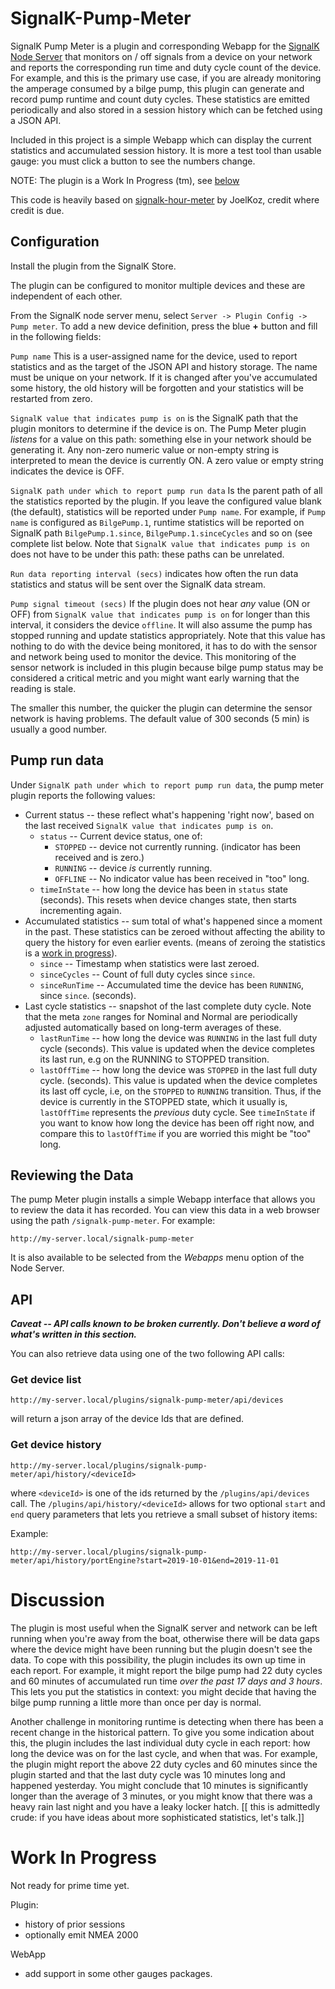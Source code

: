 # SignalK-Pump-Meter
SignalK Pump Meter is a plugin and corresponding Webapp for the [SignalK Node Server](https://github.com/SignalK/signalk-server-node) that monitors on / off signals from a device on your network and reports
the corresponding run time and duty cycle count of the device. For example, and this is the primary use case, if you are already monitoring the amperage consumed by a bilge pump, this plugin can generate and record pump runtime and count duty cycles. These statistics are emitted periodically and also stored in a session history which can be fetched using a JSON API.

Included in this project is a simple Webapp which can display the current statistics and accumulated session history.  It is more a test tool than usable gauge: you must click a button to see the numbers change.

NOTE:  The plugin is a Work In Progress (tm), see [below](#work-in-progress)

This code is heavily based on [signalk-hour-meter](https://github.com/joelkoz/signalk-hour-meter) by JoelKoz, credit where credit is due.


## Configuration
Install the plugin from the SignalK Store.

The plugin can be configured to monitor multiple devices and these are independent of each other.

From the SignalK node server menu, select `Server -> Plugin Config -> Pump meter`.
To add a new device definition, press the blue **+** button and fill in the following fields:

`Pump name`
This is a user-assigned name for the device, used to report statistics and as the target of the JSON API and history storage.  The name must be unique on your network.  If it is changed after you've accumulated some history, the old history will be forgotten and your statistics will be restarted from zero.

`SignalK value that indicates pump is on`
is the SignalK path that the plugin monitors to determine if the device is on. The Pump Meter plugin *listens* for a value on this path: something else in your network should be generating it.  Any non-zero numeric value or non-empty string is interpreted to mean the device is currently ON.  A zero value or empty string indicates the device is OFF.

`SignalK path under which to report pump run data`
Is the parent path of all the statistics reported by the plugin.  If you leave the configured value blank (the default), statistics will be reported under `Pump name`.  For example, if `Pump name` is configured as `BilgePump.1`, runtime statistics will be reported on SignalK path `BilgePump.1.since`, `BilgePump.1.sinceCycles` and so on (see complete list below. Note that `SignalK value that indicates pump is on` does not have to be under this path: these paths can be unrelated.

`Run data reporting interval (secs)`
indicates how often the run data statistics and status will be sent over the SignalK data stream.

`Pump signal timeout (secs)`
If the plugin does not hear *any* value (ON or OFF) from `SignalK value that indicates pump is on` for longer than this interval, it considers the device `offline`. It will also assume the pump has stopped running and update statistics appropriately.  Note that this value has nothing to do with the device being monitored, it has to do with the sensor and network being used to monitor the device.  This monitoring of the sensor network is included in this plugin because bilge pump status may be considered a critical metric and you might want early warning that the reading is stale.

The smaller this number, the quicker the plugin can determine the sensor network is having problems.  The default value of 300 seconds (5 min) is usually a good number.

## Pump run data

Under `SignalK path under which to report pump run data`, the pump meter plugin reports the following values:
* Current status -- these reflect what's happening 'right now', based on the last received `SignalK value that indicates pump is on`.
  * `status` -- Current device status, one of:
    * `STOPPED` -- device not currently running. (indicator has been received and is zero.)
    * `RUNNING` -- device *is* currently running.
    * `OFFLINE` -- No indicator value has been received in "too" long.
  * `timeInState` -- how long the device has been in `status` state (seconds).  This resets when device changes state, then starts incrementing again.
* Accumulated statistics -- sum total of what's happened since a moment in the past.  These statistics can be zeroed without affecting the ability to query the history for even earlier events. (means of zeroing the statistics is a [work in progress](#work-in-progress)).
  * `since` -- Timestamp when statistics were last zeroed.
  * `sinceCycles` -- Count of full duty cycles since `since`.  
  * `sinceRunTime` -- Accumulated time the device has been `RUNNING`, since `since`. (seconds).
* Last cycle statistics -- snapshot of the last complete duty cycle.  Note that the meta `zone` ranges for Nominal and Normal are periodically  adjusted automatically based on long-term averages of these.
    * `lastRunTime` -- how long the device was `RUNNING` in the  last full duty cycle (seconds).  This value is updated when the device completes its last run, e.g on the RUNNING to STOPPED transition.
    * `lastOffTime` -- how long the device was `STOPPED` in the last full duty cycle. (seconds).  This value is updated when the device completes its last off cycle, i.e, on the `STOPPED` to `RUNNING` transition.  Thus, if the device is currently in the STOPPED state, which it usually is, `lastOffTime` represents the *previous* duty cycle.  See `timeInState` if you want to know how long the device has been off right now, and compare this to `lastOffTime` if you are worried this might be "too" long.
    
## Reviewing the Data
The pump Meter plugin installs a simple Webapp interface that allows you to review the data it has recorded. You can
view this data in a web browser using the path `/signalk-pump-meter`.  For example:

```
http://my-server.local/signalk-pump-meter
```

It is also available to be selected from the *Webapps* menu option of the Node Server.

## API

**_Caveat -- API calls known to be broken currently.
Don't believe a word of what's written in this section._**


You can also retrieve data using one of the two following API calls:

### Get device list
```
http://my-server.local/plugins/signalk-pump-meter/api/devices
```

will return a json array of the device Ids that are defined.

### Get device history
```
http://my-server.local/plugins/signalk-pump-meter/api/history/<deviceId>
```

where `<deviceId>` is one of the ids returned by the `/plugins/api/devices` call.  The `/plugins/api/history/<deviceId>` allows for
two optional `start` and `end` query parameters that lets you retrieve a small subset of history items:


Example:
```
http://my-server.local/plugins/signalk-pump-meter/api/history/portEngine?start=2019-10-01&end=2019-11-01
```

# Discussion
The plugin is most useful when the SignalK server and network can be left running when you're away from the boat, otherwise there will be data gaps where the device might have been running but the plugin doesn't see the data.
To cope with this possibility, the plugin includes its own up time in each report.  For example, it might report the bilge pump had 22 duty cycles and 60 minutes of accumulated run time *over the past 17 days and 3 hours*.  This lets you put the statistics in context: you might decide that having the bilge pump running a little more than once per day is normal.

Another challenge in monitoring runtime is detecting when there has been a recent change in the  historical pattern.  To give you some indication about this, the plugin includes the last individual duty cycle in each report: how long the device was on for the last cycle, and when that was.  For example, the plugin might report the above 22 duty cycles and 60 minutes since the plugin started and that the last duty cycle was 10 minutes long and happened yesterday.  You might conclude that 10 minutes is significantly longer than the average of 3 minutes, or you might know that there was a heavy rain last night and you have a leaky locker hatch. [[ this is admittedly crude: if you have ideas about more sophisticated statistics, let's talk.]]


# Work In Progress
Not ready for prime time yet.

Plugin:
* history of prior sessions
* optionally emit NMEA 2000

WebApp
* add support in some other gauges packages.
